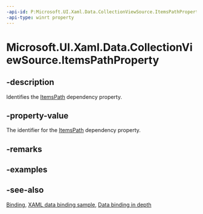 ```yaml
---
-api-id: P:Microsoft.UI.Xaml.Data.CollectionViewSource.ItemsPathProperty
-api-type: winrt property
---
```


<!-- Property syntax
public Windows.UI.Xaml.DependencyProperty ItemsPathProperty { get; }
-->

# Microsoft.UI.Xaml.Data.CollectionViewSource.ItemsPathProperty

## -description
Identifies the [ItemsPath](collectionviewsource_itemspath.md) dependency property.

## -property-value
The identifier for the [ItemsPath](collectionviewsource_itemspath.md) dependency property.

## -remarks

## -examples

## -see-also
[Binding](binding.md), [XAML data binding sample](https://github.com/Microsoft/Windows-universal-samples/tree/master/Samples/XamlBind), [Data binding in depth](/windows/uwp/data-binding/data-binding-in-depth)
